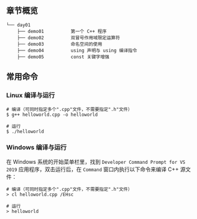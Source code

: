 ## 章节概览

```
└── day01
    ├── demo01          第一个 C++ 程序
    ├── demo02          双冒号作用域限定运算符
    ├── demo03          命名空间的使用
    ├── demo04          using 声明与 using 编译指令
    ├── demo05          const 关键字增强
```

## 常用命令

### Linux 编译与运行

``` shell
# 编译（可同时指定多个".cpp"文件，不需要指定".h"文件）
$ g++ helloworld.cpp -o helloworld

# 运行
$ ./helloworld
```

### Windows 编译与运行

在 Windows 系统的开始菜单栏里，找到 `Developer Command Prompt for VS 2019` 应用程序，双击运行后，在 `Command` 窗口内执行以下命令来编译 C++ 源文件：

```
# 编译（可同时指定多个".cpp"文件，不需要指定".h"文件）
> cl helloworld.cpp /EHsc

# 运行
> helloworld
```
